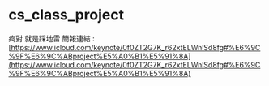 # cs_class_project
痾對 就是踩地雷
簡報連結 : [https://www.icloud.com/keynote/0f0ZT2G7K_r62xtELWnlSd8fg#%E6%9C%9F%E6%9C%ABproject%E5%A0%B1%E5%91%8A](https://www.icloud.com/keynote/0f0ZT2G7K_r62xtELWnlSd8fg#%E6%9C%9F%E6%9C%ABproject%E5%A0%B1%E5%91%8A)
